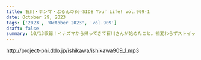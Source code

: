 ```yaml
---
title: 石川・ホンマ・ぶるんのBe-SIDE Your Life! vol.909-1
date: October 29, 2023
tags: ['2023', 'October 2023', 'vol.909']
draft: false
summary: 10/13収録！イナズマから帰ってきて石川さんが始めたこと。相変わらずストイックです。
---
```


http://project-phi.ddo.jp/ishikawa/ishikawa909_1.mp3